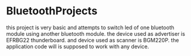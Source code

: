 # BluetoothProjects
this project is very basic and attempts to switch led of one bluetooth module using another bluetooth module.
the device used as advertiser is EFRBG22 thunderboard. and device used as scanner is BGM220P. the application code will is supposed to work with any device.
